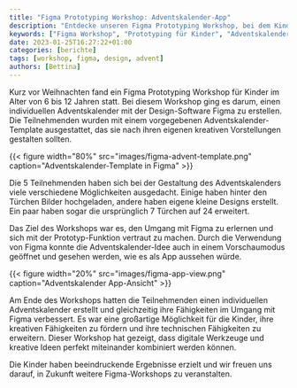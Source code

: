 ```yaml
---
title: "Figma Prototyping Workshop: Adventskalender-App"
description: "Entdecke unseren Figma Prototyping Workshop, bei dem Kinder im Alter von 6 bis 12 Jahren ihre eigenen Adventskalender-Apps gestalten. Lerne, wie digitale Kreativität und Design-Software wie Figma genutzt werden, um spielerisch Programmierkenntnisse zu vermitteln. Sieh dir die beeindruckenden Ergebnisse unserer Teilnehmer an und erfahre mehr über zukünftige Workshops!"
keywords: ["Figma Workshop", "Prototyping für Kinder", "Adventskalender App", "Design-Workshops für Kinder", "Kreatives Coding", "Kinder programmieren", "Figma Prototyping", "Adventskalender Design", "Digitale Kreativität", "Programmieren lernen"]
date: 2023-01-25T16:27:22+01:00
categories: [berichte]
tags: [workshop, figma, design, advent]
authors: [Bettina]
---
```


Kurz vor Weihnachten fand ein Figma Prototyping Workshop für Kinder im Alter von 6 bis 12 Jahren statt. Bei diesem Workshop ging es darum, einen individuellen Adventskalender mit der Design-Software Figma zu erstellen. Die Teilnehmenden wurden mit einem vorgegebenen Adventskalender-Template ausgestattet, das sie nach ihren eigenen kreativen Vorstellungen gestalten sollten.

{{< figure width="80%" src="images/figma-advent-template.png" caption="Adventskalender-Template in Figma" >}}

Die 5 Teilnehmenden haben sich bei der Gestaltung des Adventskalenders viele verschiedene Möglichkeiten ausgedacht. Einige haben hinter den Türchen Bilder hochgeladen, andere haben eigene kleine Designs erstellt. Ein paar haben sogar die ursprünglich 7 Türchen auf 24 erweitert.

Das Ziel des Workshops war es, den Umgang mit Figma zu erlernen und sich mit der Prototyp-Funktion vertraut zu machen. Durch die Verwendung von Figma konnte die Adventskalender-Idee auch in einem Vorschaumodus geöffnet und gesehen werden, wie es als App aussehen würde.

{{< figure width="20%" src="images/figma-app-view.png" caption="Adventskalender App-Ansicht" >}}

Am Ende des Workshops hatten die Teilnehmenden einen individuellen Adventskalender erstellt und gleichzeitig ihre Fähigkeiten im Umgang mit Figma verbessert. Es war eine großartige Möglichkeit für die Kinder, ihre kreativen Fähigkeiten zu fördern und ihre technischen Fähigkeiten zu erweitern. Dieser Workshop hat gezeigt, dass digitale Werkzeuge und kreative Ideen perfekt miteinander kombiniert werden können.

Die Kinder haben beeindruckende Ergebnisse erzielt und wir freuen uns darauf, in Zukunft weitere Figma-Workshops zu veranstalten.
